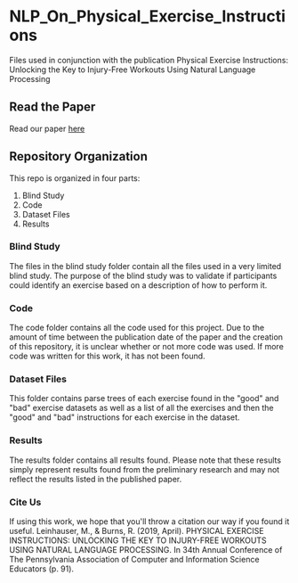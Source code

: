 # NLP_On_Physical_Exercise_Instructions
Files used in conjunction with the publication Physical Exercise Instructions: Unlocking the Key to Injury-Free Workouts Using Natural Language Processing

## Read the Paper
Read our paper [here](http://granite.sru.edu/~pacise/proceedings/pacise-proceedings-2019.pdf#page=91)

## Repository Organization
This repo is organized in four parts:
1. Blind Study
2. Code
3. Dataset Files
4. Results

### Blind Study
The files in the blind study folder contain all the files used in a very limited blind study. The purpose of the blind study was to validate if participants could identify an exercise based on a description of how to perform it.

### Code
The code folder contains all the code used for this project. Due to the amount of time between the publication date of the paper and the creation of this repository, it is unclear whether or not more code was used. If more code was written for this work, it has not been found.

### Dataset Files
This folder contains parse trees of each exercise found in the "good" and "bad" exercise datasets as well as a list of all the exercises and then the "good" and "bad" instructions for each exercise in the dataset.

### Results
The results folder contains all results found. Please note that these results simply represent results found from the preliminary research and may not reflect the results listed in the published paper.

### Cite Us
If using this work, we hope that you'll throw a citation our way if you found it useful.
Leinhauser, M., & Burns, R. (2019, April). PHYSICAL EXERCISE INSTRUCTIONS: UNLOCKING THE KEY TO INJURY-FREE WORKOUTS USING NATURAL LANGUAGE PROCESSING. In 34th Annual Conference of The Pennsylvania Association of Computer and Information Science Educators (p. 91).
